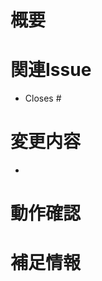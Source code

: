 <!-- I want to review in Japanese. -->

# 概要

<!-- このPRで解決する内容を簡潔に記載します -->
<!-- 例: 「通知機能の実装」や「バリデーションロジックの修正」 -->

# 関連Issue

<!-- 対応しているIssueがあれば箇条書きでリンクします -->
<!-- 例: 「Closes #1」 -->

- Closes #

# 変更内容

<!-- 実装した機能や修正内容のポイントを箇条書きで記載します -->
<!-- 例: 「通知ボタンの追加」「APIのバリデーション追加」 -->

-

# 動作確認

<!-- 動作確認を行った手順や条件を記載します -->
<!-- 例: 「TOPページで通知ボタンをクリックし、通知が表示されることを確認」 -->

# 補足情報

<!-- 特筆すべき内容があれば追加で記載します -->
<!-- 例: 「現時点ではiPhoneのみ対応。Androidは未対応」 -->

<!-- I want to review in Japanese. -->
